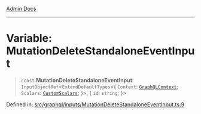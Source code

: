 [Admin Docs](/)

***

# Variable: MutationDeleteStandaloneEventInput

> `const` **MutationDeleteStandaloneEventInput**: `InputObjectRef`\<`ExtendDefaultTypes`\<\{ `Context`: [`GraphQLContext`](../../../context/type-aliases/GraphQLContext.md); `Scalars`: [`CustomScalars`](../../../scalars/type-aliases/CustomScalars.md); \}\>, \{ `id`: `string`; \}\>

Defined in: [src/graphql/inputs/MutationDeleteStandaloneEventInput.ts:9](https://github.com/Sourya07/talawa-api/blob/aac5f782223414da32542752c1be099f0b872196/src/graphql/inputs/MutationDeleteStandaloneEventInput.ts#L9)
